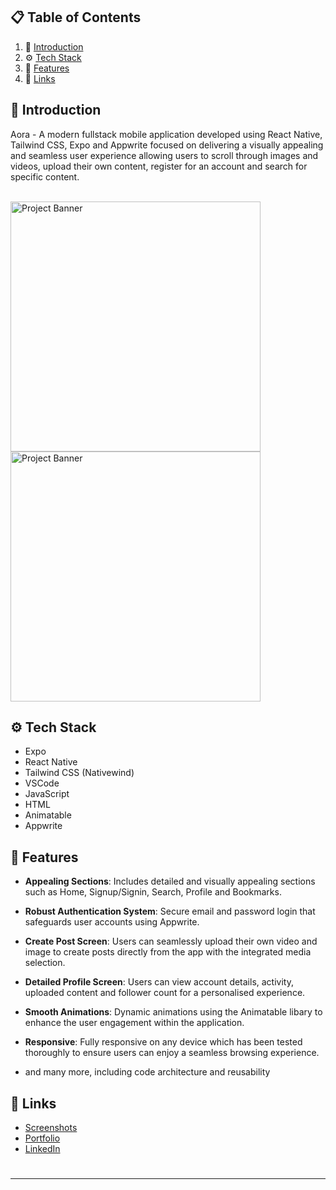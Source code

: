 ## 📋 <a name="table">Table of Contents</a>

1. 🤖 [Introduction](#introduction)
2. ⚙️ [Tech Stack](#tech-stack)
3. 🔋  [Features](#features)
4. 🔗 [Links](#links)



## <a name="introduction">🤖 Introduction</a>

Aora - A modern fullstack mobile application developed using React Native, Tailwind CSS, Expo and Appwrite focused on delivering a visually appealing and seamless user experience allowing users to scroll through images and videos, upload their own content, register for an account and search for specific content.

<div>
  <br />
  <img src="https://github.com/Jamman65/Aora/assets/71873396/c1e4e0f9-d6db-4682-8b2a-2d0548f1ab11" alt="Project Banner" width="400" style="margin-right: 20rem;">
  <img src="https://github.com/Jamman65/Aora/assets/71873396/65e9423a-52f5-457b-928e-f2e7422211dd" alt="Project Banner" width="400">
  <br />
</div>







## <a name="tech-stack">⚙️ Tech Stack</a>

- Expo
- React Native
- Tailwind CSS (Nativewind)
- VSCode
- JavaScript
- HTML
- Animatable
- Appwrite

## <a name="features">🔋 Features</a>

* **Appealing Sections**: Includes detailed and visually appealing sections such as Home, Signup/Signin, Search, Profile and Bookmarks.

* **Robust Authentication System**: Secure email and password login that safeguards user accounts using Appwrite.

* **Create Post Screen**: Users can seamlessly upload their own video and image to create posts directly from the app with the integrated media selection.

* **Detailed Profile Screen**: Users can view account details, activity, uploaded content and follower count for a personalised experience.

* **Smooth Animations**: Dynamic animations using the Animatable libary to enhance the user engagement within the application.

* **Responsive**: Fully responsive on any device which has been tested thoroughly to ensure users can enjoy a seamless browsing experience.

* and many more, including code architecture and reusability





</details>

## <a name="links">🔗 Links</a>

- [Screenshots](https://github.com/Jamman65/Aora/wiki#aora-screenshots)
- [Portfolio](https://james-owen-portfolio.com)
- [LinkedIn](https://www.linkedin.com/in/james-owen-7b909b1b1/)



#
****
